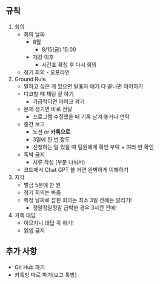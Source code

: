 ## 규칙

1. 회의 
    - 회의 날짜
        - 8월
            - 8/15(금) 15:00
        - 개강 이후
            - 시간표 확정 후 다시 회의
    - 정기 회의 - 오프라인
2. Ground Rule 
    - 말하고 싶은 게 있으면 발표자 얘기 다 끝나면 이어하기
    - 디코할 때 채팅 잘 하기
        - 가급적이면 마이크 켜기
    - 문제 생기면 바로 전달
        - 프로그램 수정했을 때 기록 남겨 놓거나 연락
    - 중간 보고
        - 노션 or **카톡으로**
        - 3일에 한 번 정도
        - 신청하는 일 있을 때 팀원에게 확인 부탁 + 여러 번 확인
    - 독박 금지
        - 서류 작성 (부분 나눠서)
    - 코드에서 Chat GPT 쓸 거면 완벽하게 이해하기
3. 지각 
    - 벌금 5분에 만 원
    - 정기 회의는 봐줌
    - 특정 날짜로 잡힌 회의는 최소 3일 전에는 알리기!
        - 정말정말정말 급박한 경우 3시간 전에!
4. 카톡 대답 
    - 이모지나 대답 꼭 하기!
    - 읽씹 금지

## 추가 사항
- Git Hub 파기
- 카톡방 따로 파기(보고 톡방)